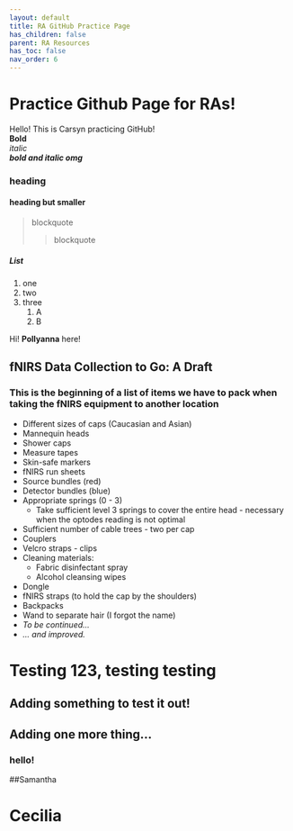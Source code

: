```yaml
---
layout: default
title: RA GitHub Practice Page
has_children: false
parent: RA Resources
has_toc: false
nav_order: 6
---
```


# Practice Github Page for RAs!  
  
  
Hello! This is Carsyn practicing GitHub!  
**Bold**  
*italic*  
***bold and italic omg***  
### heading  
#### heading but smaller
> blockquote
> > blockquote

##### List
1. one
2. two
3. three
   1. A
   2. B
  
Hi! **Pollyanna** here!
## fNIRS Data Collection to Go: A Draft
### This is the beginning of a list of items we have to pack when taking the fNIRS equipment to another location

- Different sizes of caps (Caucasian and Asian)
- Mannequin heads
- Shower caps
- Measure tapes
- Skin-safe markers
- fNIRS run sheets
- Source bundles (red)
- Detector bundles (blue)
- Appropriate springs (0 - 3)
  - Take sufficient level 3 springs to cover the entire head - necessary when the optodes reading is not optimal
- Sufficient number of cable trees - two per cap
- Couplers
- Velcro straps - clips
- Cleaning materials:
  - Fabric disinfectant spray
  - Alcohol cleansing wipes
- Dongle
- fNIRS straps (to hold the cap by the shoulders)
- Backpacks
- Wand to separate hair (I forgot the name)
- *To be continued...*
- *... and improved.*


# Testing 123, testing testing


## Adding something to test it out!


## Adding one more thing...

### hello!

##Samantha 
# Cecilia